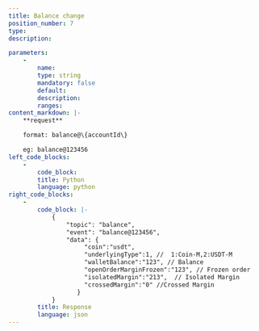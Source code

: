 ```yaml
---
title: Balance change
position_number: 7
type:
description: 

parameters:
    -
        name:
        type: string
        mandatory: false
        default:
        description:
        ranges:
content_markdown: |-
    **request**

    format: balance@\{accountId\}

    eg: balance@123456
left_code_blocks:
    -
        code_block:
        title: Python
        language: python
right_code_blocks:
    -
        code_block: |-
            {
                "topic": "balance", 
                "event": "balance@123456", 
                "data": {
                     "coin":"usdt",
                     "underlyingType":1, //  1:Coin-M,2:USDT-M
                     "walletBalance":"123", // Balance
                     "openOrderMarginFrozen":"123", // Frozen order
                     "isolatedMargin":"213",  // Isolated Margin
                     "crossedMargin":"0" //Crossed Margin
                   }  
            }
        title: Response
        language: json
---
```

